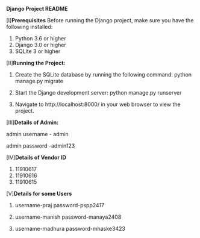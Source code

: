 **Django Project README**

[I]**Prerequisites**
Before running the Django project, make sure you have the following installed:

1. Python 3.6 or higher
2. Django 3.0 or higher
3. SQLite 3 or higher

[II]**Running the Project:**

1. Create the SQLite database by running the following command:
python manage.py migrate

2. Start the Django development server:
python manage.py runserver

3. Navigate to http://localhost:8000/ in your web browser to view the project.


[III]**Details of Admin:**

admin username - admin

admin password -admin123

[IV]**Details of Vendor ID**

1. 11910617
2. 11910616
3. 11910615

[V]**Details for some Users**

1. username-praj
   password-pspp2417

2. username-manish
   password-manaya2408

3. username-madhura
   password-mhaske3423








